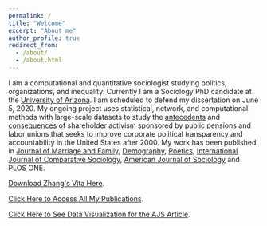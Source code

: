 ```yaml
---
permalink: /
title: "Welcome"
excerpt: "About me"
author_profile: true
redirect_from:
  - /about/
  - /about.html
---
```

I am a computational and quantitative sociologist studying politics, organizations, and inequality. Currently I am a Sociology PhD candidate at the [University of Arizona](https://sociology.arizona.edu/). I am scheduled to defend my dissertation on June 5, 2020. My ongoing project uses statistical, network, and computational methods with large-scale datasets to study the [antecedents](https://yongjunzhang.com/files/zhang_diss_ch1.pdf) and [consequences](https://yongjunzhang.com/files/zhang_diss_ch2.pdf) of shareholder activism sponsored by public pensions and labor unions that seeks to improve corporate political transparency and accountability in the United States after 2000. My work has been published in [Journal of Marriage and Family](https://doi.org/10.1111/jomf.12419), [Demography](https://doi.org/10.1007/s13524-017-0632-9), [Poetics](https://doi.org/10.1016/j.poetic.2018.05.001), [International Journal of Comparative Sociology](https://doi.org/10.1177/0020715219837752), [American Journal of Sociology](https://doi.org/10.1086/703044) and PLOS ONE.

[Download Zhang's Vita Here](https://yongjunzhang.com/files/zhang-vita.pdf).

[Click Here to Access All My Publications](https://drive.google.com/open?id=15JTW3X-jlLIcULDtGv5i79kA8l5yeejf).

[Click Here to See Data Visualization for the AJS Article](https://yongjunzhang.shinyapps.io/schsegapp/).
